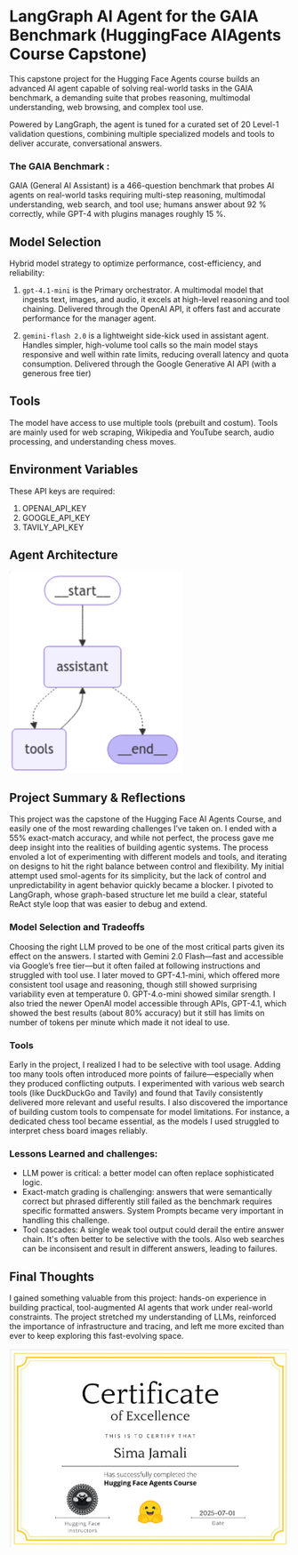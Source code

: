 # LangGraph AI Agent for the GAIA Benchmark (HuggingFace AIAgents Course Capstone)

This capstone project for the Hugging Face Agents course builds an advanced AI agent capable of solving real-world tasks in the GAIA benchmark, a demanding suite that probes reasoning, multimodal understanding, web browsing, and complex tool use.

Powered by LangGraph, the agent is tuned for a curated set of 20 Level-1 validation questions, combining multiple specialized models and tools to deliver accurate, conversational answers.

### The GAIA Benchmark :
GAIA (General AI Assistant) is a 466-question benchmark that probes AI agents on real-world tasks requiring multi-step reasoning, multimodal understanding, web search, and tool use; humans answer about 92 % correctly, while GPT-4 with plugins manages roughly 15 %.


## Model Selection

Hybrid model strategy to optimize performance, cost-efficiency, and reliability:

1. `gpt-4.1-mini` is the Primary orchestrator. A multimodal model that ingests text, images, and audio, it excels at high-level reasoning and tool chaining. Delivered through the OpenAI API, it offers fast and accurate performance for the manager agent.

2. `gemini-flash 2.0` is a lightweight side-kick used in assistant agent. Handles simpler, high-volume tool calls so the main model stays responsive and well within rate limits, reducing overall latency and quota consumption. Delivered through the Google Generative AI API (with a generous free tier)

## Tools

The model have access to use multiple tools (prebuilt and costum). Tools are mainly used for web scraping, Wikipedia and YouTube search, audio processing, and understanding chess moves.

## Environment Variables

These API keys are required:
1. OPENAI_API_KEY
2. GOOGLE_API_KEY 
3. TAVILY_API_KEY

## Agent Architecture

![diagram](./Architecture.png)

## Project Summary & Reflections
This project was the capstone of the Hugging Face AI Agents Course, and easily one of the most rewarding challenges I’ve taken on. I ended with a 55% exact-match accuracy, and while not perfect, the process gave me deep insight into the realities of building agentic systems.
The process envoled a lot of experimenting with different models and tools, and iterating on designs to hit the right balance between control and flexibility. My initial attempt used smol-agents for its simplicity, but the lack of control and unpredictability in agent behavior quickly became a blocker. I pivoted to LangGraph, whose graph-based structure let me build a clear, stateful ReAct style loop that was easier to debug and extend.

### Model Selection and Tradeoffs
Choosing the right LLM proved to be one of the most critical parts given its effect on the answers. I started with Gemini 2.0 Flash—fast and accessible via Google’s free tier—but it often failed at following instructions and struggled with tool use. I later moved to GPT-4.1-mini, which offered more consistent tool usage and reasoning, though still showed surprising variability even at temperature 0. GPT-4.o-mini showed similar srength. I also tried the newer OpenAI model accessible through APIs, GPT-4.1, which showed the best results (about 80% accuracy) but it still has limits on number of tokens per minute which made it not ideal to use. 

### Tools
Early in the project, I realized I had to be selective with tool usage. Adding too many tools often introduced more points of failure—especially when they produced conflicting outputs. I experimented with various web search tools (like DuckDuckGo and Tavily) and found that Tavily consistently delivered more relevant and useful results. I also discovered the importance of building custom tools to compensate for model limitations. For instance, a dedicated chess tool became essential, as the models I used struggled to interpret chess board images reliably.

### Lessons Learned and challenges:
- LLM power is critical: a better model can often replace sophisticated logic.
- Exact-match grading is challenging: answers that were semantically correct but phrased differently still failed as the benchmark requires specific formatted answers. System Prompts became very important in handling this challenge.
- Tool cascades: A single weak tool output could derail the entire answer chain. It's often better to be selective with the tools. Also web searches can be inconsisent and result in different answers, leading to failures. 



## Final Thoughts
I gained something valuable from this project: hands-on experience in building practical, tool-augmented AI agents that work under real-world constraints. The project stretched my understanding of LLMs, reinforced the importance of infrastructure and tracing, and left me more excited than ever to keep exploring this fast-evolving space.


![certificate](./certificate.png)
